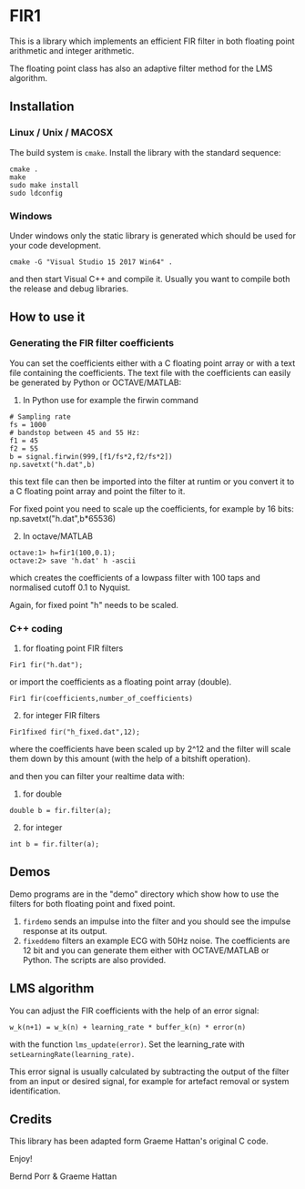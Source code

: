 # FIR1

This is a library which implements an efficient FIR filter
in both floating point arithmetic and integer arithmetic.

The floating point class has also an adaptive filter
method for the LMS algorithm.


## Installation

### Linux / Unix / MACOSX

The build system is `cmake`. Install the library with
the standard sequence:
```
cmake .
make
sudo make install
sudo ldconfig
```

### Windows

Under windows only the static library is generated which
should be used for your code development.

```
cmake -G "Visual Studio 15 2017 Win64" .
```
and then start Visual C++ and compile it. Usually
you want to compile both the release and debug
libraries.



## How to use it

### Generating the FIR filter coefficients

You can set the coefficients either with a C floating point array or
with a text file containing the coefficients. The text file with the
coefficients can easily be generated by Python or OCTAVE/MATLAB:

1. In Python use for example the firwin command
```
# Sampling rate
fs = 1000
# bandstop between 45 and 55 Hz:
f1 = 45
f2 = 55
b = signal.firwin(999,[f1/fs*2,f2/fs*2])
np.savetxt("h.dat",b)
```
this text file can then be imported into the filter at
runtim or you convert it to a C floating point array and
point the filter to it.

For fixed point you need to scale up the coefficients,
for example by 16 bits: np.savetxt("h.dat",b*65536)

2. In octave/MATLAB
```
octave:1> h=fir1(100,0.1);
octave:2> save 'h.dat' h -ascii
```
which creates the coefficients of a lowpass filter with 100 taps
and normalised cutoff 0.1 to Nyquist.

Again, for fixed point "h" needs to be scaled.

### C++ coding
 
1. for floating point FIR filters
```
Fir1 fir("h.dat");
```
or import the coefficients as a floating point array (double).
```
Fir1 fir(coefficients,number_of_coefficients)
```
2. for integer FIR filters
```
Fir1fixed fir("h_fixed.dat",12);
```
where the coefficients have been scaled up by 2^12 and the
filter will scale them down by this amount (with the help of
a bitshift operation).

and then you can filter your realtime data with:

1. for double
```
double b = fir.filter(a);
```
2. for integer
```
int b = fir.filter(a);
```

## Demos
Demo programs are in the "demo" directory which show how to use the
filters for both floating point and fixed point.
1. `firdemo` sends an impulse into the filter and you should see the impulse
response at its output.
2. `fixeddemo` filters an example ECG with 50Hz noise. The coefficients
are 12 bit and you can generate them either with OCTAVE/MATLAB or Python.
The scripts are also provided.


## LMS algorithm

You can adjust the FIR coefficients with the help of an error
signal:
```
w_k(n+1) = w_k(n) + learning_rate * buffer_k(n) * error(n)
```
with the function `lms_update(error)`. Set the learning_rate
with `setLearningRate(learning_rate)`.

This error signal is usually calculated by subtracting the output
of the filter from an input or desired signal, for example
for artefact removal or system identification.

## Credits

This library has been adapted form Graeme Hattan's original C code.

Enjoy!

Bernd Porr & Graeme Hattan
